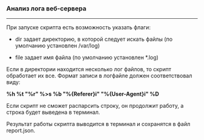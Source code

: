 ### Анализ лога веб-сервера
***
При запуске скрипта есть возможность указать флаги:

- dir задает директорию, в которой следует искать файлы (по умолчанию установлен /var/log)

- file задает имя файла (по умолчанию установлен *.log)

Если в директории находится несколько лог файлов, то скрипт обработает их все.
Формат записи в логфайле должен соответствовал виду:

__%h %t "%r" %>s %b "%{Referer}i" "%{User-Agent}i" %D__

Если скрипт не сможет распарсить строку, он продолжит работу, а строка будет выведена в терминал.

Результат работы скрипта выводится в терминал и сохранятся в файл report.json.
